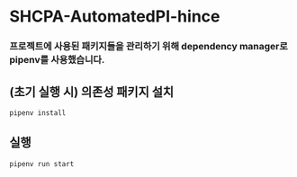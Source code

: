 # SHCPA-AutomatedPI-hince

### 프로젝트에 사용된 패키지들을 관리하기 위해 dependency manager로 pipenv를 사용했습니다.

## (초기 실행 시) 의존성 패키지 설치

`pipenv install`

## 실행

`pipenv run start`
